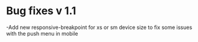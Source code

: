 # Bug fixes v 1.1
-Add new responsive-breakpoint for xs or sm device size to fix some issues with the push menu in mobile

